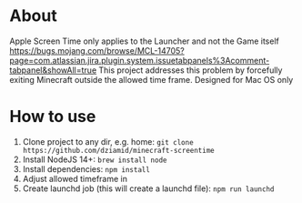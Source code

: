 # About
Apple Screen Time only applies to the Launcher and not the Game itself
https://bugs.mojang.com/browse/MCL-14705?page=com.atlassian.jira.plugin.system.issuetabpanels%3Acomment-tabpanel&showAll=true
This project addresses this problem by forcefully exiting Minecraft outside the allowed time frame.
Designed for Mac OS only 

# How to use

1. Clone project to any dir, e.g. home: `git clone https://github.com/dziamid/minecraft-screentime`
2. Install NodeJS 14+: `brew install node`
3. Install dependencies: `npm install`
4. Adjust allowed timeframe in 
5. Create launchd job (this will create a launchd file): `npm run launchd`